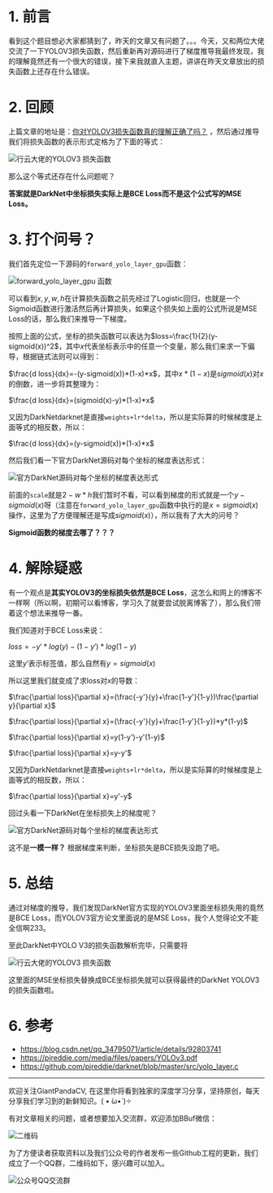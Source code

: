# 1. 前言
看到这个题目想必大家都猜到了，昨天的文章又有问题了。。。今天，又和两位大佬交流了一下YOLOV3损失函数，然后重新再对源码进行了梯度推导我最终发现，我的理解竟然还有一个很大的错误，接下来我就直入主题，讲讲在昨天文章放出的损失函数上还存在什么错误。

# 2. 回顾
上篇文章的地址是：[你对YOLOV3损失函数真的理解正确了吗？](https://mp.weixin.qq.com/s/5IfT9cWVbZq4cwHPLes5vA) ，然后通过推导我们将损失函数的表示形式定格为了下面的等式：

![行云大佬的YOLOV3 损失函数](https://img-blog.csdnimg.cn/20200520195233531.png?x-oss-process=image/watermark,type_ZmFuZ3poZW5naGVpdGk,shadow_10,text_aHR0cHM6Ly9ibG9nLmNzZG4ubmV0L2p1c3Rfc29ydA==,size_16,color_FFFFFF,t_70)

那么这个等式还存在什么问题呢？

**答案就是DarkNet中坐标损失实际上是BCE Loss而不是这个公式写的MSE Loss。**

# 3. 打个问号？

我们首先定位一下源码的`forward_yolo_layer_gpu`函数：

![forward_yolo_layer_gpu 函数](https://img-blog.csdnimg.cn/20200521204732348.png?x-oss-process=image/watermark,type_ZmFuZ3poZW5naGVpdGk,shadow_10,text_aHR0cHM6Ly9ibG9nLmNzZG4ubmV0L2p1c3Rfc29ydA==,size_16,color_FFFFFF,t_70)

可以看到$x,y,w,h$在计算损失函数之前先经过了Logistic回归，也就是一个Sigmoid函数进行激活然后再计算损失，如果这个损失如上面的公式所说是MSE Loss的话，那么我们来推导一下梯度。

按照上面的公式，坐标的损失函数可以表达为$loss=\frac{1}{2}(y-sigmoid(x))^2$，其中$x$代表坐标表示中的任意一个变量，那么我们来求一下偏导，根据链式法则可以得到：

$\frac{d loss}{dx}=-(y-sigmoid(x))*(1-x)*x$，其中$x*(1-x)$是$sigmoid(x)$对$x$的倒数，进一步将其整理为：

$\frac{d loss}{dx}=(sigmoid(x)-y)*(1-x)*x$

又因为DarkNetdarknet是直接`weights+lr*delta`，所以是实际算的时候梯度是上面等式的相反数，所以：

$\frac{d loss}{dx}=(y-sigmoid(x))*(1-x)*x$

然后我们看一下官方DarkNet源码对每个坐标的梯度表达形式：

![官方DarkNet源码对每个坐标的梯度表达形式](https://img-blog.csdnimg.cn/20200521210001796.png)

前面的`scale`就是$2-w*h$我们暂时不看，可以看到梯度的形式就是一个$y-sigmoid(x)$呀（注意在`forward_yolo_layer_gpu`函数中执行的是$x=sigmoid(x)$操作，这里为了方便理解还是写成$sigmoid(x)$），所以我有了大大的问号？

**Sigmoid函数的梯度去哪了？？？**


# 4. 解除疑惑
有一个观点是**其实YOLOV3的坐标损失依然是BCE Loss**，这怎么和网上的博客不一样啊（所以啊，初期可以看博客，学习久了就要尝试脱离博客了），那么我们带着这个想法来推导一番。

我们知道对于BCE Loss来说：

$loss =  - y'*log(y)-(1-y')*log(1-y)$

这里$y'$表示标签值，那么自然有$y=sigmoid(x)$

所以这里我们就变成了求loss对$x$的导数：

$\frac{\partial loss}{\partial x}=(\frac{-y'}{y}+\frac{1-y'}{1-y})\frac{\partial y}{\partial x}$


$\frac{\partial loss}{\partial x}=(\frac{-y'}{y}+\frac{1-y'}{1-y})*y*(1-y)$


$\frac{\partial loss}{\partial x}=y(1-y')-y'(1-y)$


$\frac{\partial loss}{\partial x}=y-y'$


又因为DarkNetdarknet是直接`weights+lr*delta`，所以是实际算的时候梯度是上面等式的相反数，所以：


$\frac{\partial loss}{\partial x}=y'-y$


回过头看一下DarkNet在坐标损失上的梯度呢？

![官方DarkNet源码对每个坐标的梯度表达形式](https://img-blog.csdnimg.cn/20200521210001796.png)

这不是**一模一样？** 根据梯度来判断，坐标损失是BCE损失没跑了吧。

# 5. 总结
通过对梯度的推导，我们发现DarkNet官方实现的YOLOV3里面坐标损失用的竟然是BCE Loss，而YOLOV3官方论文里面说的是MSE Loss，我个人觉得论文不能全信啊233。

至此DarkNet中YOLO V3的损失函数解析完毕，只需要将

![行云大佬的YOLOV3 损失函数](https://img-blog.csdnimg.cn/20200520195233531.png?x-oss-process=image/watermark,type_ZmFuZ3poZW5naGVpdGk,shadow_10,text_aHR0cHM6Ly9ibG9nLmNzZG4ubmV0L2p1c3Rfc29ydA==,size_16,color_FFFFFF,t_70)

这里面的MSE坐标损失替换成BCE坐标损失就可以获得最终的DarkNet YOLOV3的损失函数啦。

# 6. 参考
- https://blog.csdn.net/qq_34795071/article/details/92803741
- https://pjreddie.com/media/files/papers/YOLOv3.pdf
- https://github.com/pjreddie/darknet/blob/master/src/yolo_layer.c

---------------------------------------------------------------------------

欢迎关注GiantPandaCV, 在这里你将看到独家的深度学习分享，坚持原创，每天分享我们学习到的新鲜知识。( • ̀ω•́ )✧

有对文章相关的问题，或者想要加入交流群，欢迎添加BBuf微信：

![二维码](https://img-blog.csdnimg.cn/20200110234905879.png?x-oss-process=image/watermark,type_ZmFuZ3poZW5naGVpdGk,shadow_10,text_aHR0cHM6Ly9ibG9nLmNzZG4ubmV0L2p1c3Rfc29ydA==,size_16,color_FFFFFF,t_70)

为了方便读者获取资料以及我们公众号的作者发布一些Github工程的更新，我们成立了一个QQ群，二维码如下，感兴趣可以加入。

![公众号QQ交流群](https://img-blog.csdnimg.cn/20200517190745584.png#pic_center)